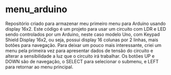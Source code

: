 # menu_arduino
Repositório criado para armazenar meu primeiro menu para Arduino usando display 16x2.
Este código é um projeto para usar um circuito com LDR e LED sendo controlados por um Arduino, neste caso modelo Uno, com Keypad Shield Display 16x2, ou seja, possui
display 16 colunas por 2 linhas, mais botões para navegação. Para deixar um pouco mais interessante, criei um menu pela primeira vez para apresentar dados de tensão
do circuito e alterar a sensibilidade a luz que o circuito irá trabalhar. Os botões UP e DOWN são de navegação, o SELECT para selecionar o submenu, e LEFT para 
retornar ao menu principal.
